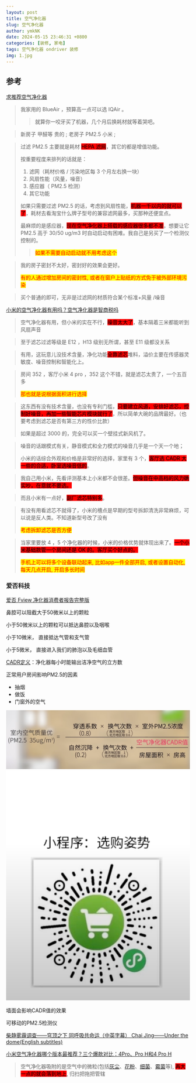 ```yaml
---
layout: post
title: 空气净化器
slug: 空气净化器
author: ymkNK
date: 2024-05-15 23:46:31 +0800
categories: [装修, 家电]
tags: 空气净化器 ondriver 装修 
img: 1.jpg
---
```


## 参考

[求推荐空气净化器](https://hk.v2ex.com/t/328394)

> 我家用的 BlueAir ，预算高一点可以选 IQAir 。
>
> > 就算你一咬牙买了机器，几个月后换耗材就等着哭吧。

> 新房子 甲醛等 贵的 ; 老房子 PM2.5 小米 ;

> 过滤 PM2.5 主要就是耗材 <mark style="background-color:red;">HEPA 滤网</mark>，其它的都是增值功能。
>
> 按重要程度来排列的话就是：
>
> 1. 滤网（耗材价格 / 污染地区每 3 个月左右换一块）
> 2. 风扇性能（风量，噪音）
> 3. 感应器（ PM2.5 检测）
> 4. 其它功能
>
> 如果只需要过滤 PM2.5 的话，考虑到风扇性能，<mark style="background-color:red;">机器一千以内的就可以了</mark>，耗材去看淘宝什么牌子型号的兼容滤网最多，买那种还便宜点。
>
>
>
> 最麻烦的是感应器，<mark style="background-color:red;">现在空气净化器上搭载的感应器很多都不准</mark>，想要让它 PM2.5 高于 30/50 ug/m3 时自动启动有困难。我自己是另买了一个检测仪控制的。
>
> > <mark style="color:red;">如果不需要自动启动就不用考虑这个</mark>

> 我的房子密封不太好，密封好的效果会更好。
>
> <mark style="color:red;">有的人通过增加房间的密封性, 或者在窗户上贴纸的方式免于被外部环境污染</mark>

> 买个普通的即可，无非是过滤网的材质符合某个标准+风量 /噪音

[小米的空气净化器有用吗？空气净化器是智商税吗](https://hk.v2ex.com/t/1011392)

> 空气净化器有用，但小米的实在不行，<mark style="background-color:red;">噪音太大了</mark>，基本隔着三米都能听到风扇声音

> 至于滤芯过滤等级是 E12 ，H13 级别无所谓，甚至 E11 级都没关系

> 有用，这玩意儿没技术含量，净化功能<mark style="background-color:red;">全靠滤芯</mark>堆料，溢价主要在传感器灵敏度、噪音控制和智能化上。

> 房间 352 ，客厅小米 4 pro ，352 这个不错，就是滤芯太贵了，一个五百多
>
> <mark style="color:red;">那也就是说根据面积进行选择</mark>

> 这东西有没有技术含量，也没有专利门槛，<mark style="background-color:red;">只要建立风道，安排好滤芯，控制好噪音，再加一些智能芯片模块就行了</mark>，所以简单大碗的品牌最好。（也要考虑到滤芯是否有第三方的性价比款）
>
> 如果是超过 3000 的，完全可以买一个壁挂式新风机了。

> 噪音的话跟模式有关，静音模式和全力模式的噪音几乎是一个天一个地；
>
> 小米的话综合外观和价格是非常好的选择，家里有 3 个，<mark style="background-color:red;">客厅选 CADR 大一些的合适，卧室选噪音低的</mark>。

> 我自己用小米，先看评测基本上小米都不会很差。<mark style="background-color:red;">但噪音在中高档的风力确实吵，在意就不要选。</mark>

> 而且小米有一点好，<mark style="background-color:red;">副厂滤芯特别多</mark>。

> 有没有用看滤芯不就得了，小米的槽点是早期的型号拆卸清洗非常麻烦，可以说是反人类。不知道新型号改了没有
>
> <mark style="color:red;">考虑拆卸滤芯是否方便</mark>

> 当家里要放 4 ，5 个净化器的时候，小米的价格优势就体现出来了。<mark style="background-color:red;">一个小米基础款管一个房间还是 OK 的。客厅买个好点的。</mark>
>
> <mark style="color:red;">手机上可以将多个设备联动起来, 比如app一件全部开启, 或者设置自动化, 每天几点开启, 开启多长时间</mark>



### 爱否科技

[爱否 Fview 净化器消费者报告完整版](https://www.youtube.com/watch?v=JkBsxRgFz84)

鼻腔可以阻截大于50微米以上的颗粒

小于50微米以上的颗粒可以抵达鼻腔以及咽喉

小于10微米， 直接抵达气管和支气管

小于5微米， 直接进入我们的肺泡以及毛细血管

[CADR定义](https://zh.wikipedia.org/wiki/CADR%E5%80%BC)：净化器每小时能输出洁净空气的立方数

正常用户房间影响PM2.5的因素

* 抽烟
* 做饭
* 门窗外的空气

![img_3.png](img_3.png)
![img_4.png](img_4.png)

墙面会影响CADR值的效果

可移动的PM2.5检测仪



[柴静雾霾调查——穹顶之下 同呼吸共命运（中英字幕） Chai Jing——Under the dome(English subtitles)](https://www.youtube.com/watch?v=rB6TA5g7Pg0)

[小米空气净化器哪个版本最推荐？三个爆款对比：4Pro、Pro H和4 Pro H](https://www.bilibili.com/video/BV11h4y1e7vK/?vd_source=31e016075d5dc418e05dd62618989320)

> 空气净化器吸附的是空气中的微粒(包括[灰尘](https://zh.wikipedia.org/wiki/%E7%81%B0%E5%A1%B5)、[花粉](https://zh.wikipedia.org/wiki/%E8%8A%B1%E7%B2%89)、[细菌](https://zh.wikipedia.org/wiki/%E7%BB%86%E8%8F%8C)、[霉菌](https://zh.wikipedia.org/wiki/%E9%9C%89%E8%8F%8C)等), <mark style="background-color:red;">再大一点的就会落到地上</mark>, 归扫把拖把管辖

